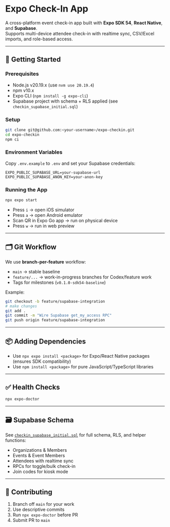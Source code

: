 # Expo Check-In App

A cross-platform event check-in app built with **Expo SDK 54**, **React Native**, and **Supabase**.  
Supports multi-device attendee check-in with realtime sync, CSV/Excel imports, and role-based access.

---

## 🚀 Getting Started

### Prerequisites
- Node.js v20.19.x (use `nvm use 20.19.4`)
- npm v10.x
- Expo CLI (`npm install -g expo-cli`)
- Supabase project with schema + RLS applied (see `checkin_supabase_initial.sql`)

### Setup
```bash
git clone git@github.com:<your-username>/expo-checkin.git
cd expo-checkin
npm ci
```

### Environment Variables
Copy `.env.example` to `.env` and set your Supabase credentials:

```
EXPO_PUBLIC_SUPABASE_URL=your-supabase-url
EXPO_PUBLIC_SUPABASE_ANON_KEY=your-anon-key
```

### Running the App
```bash
npx expo start
```

- Press `i` → open iOS simulator
- Press `a` → open Android emulator
- Scan QR in Expo Go app → run on physical device
- Press `w` → run in web preview

---

## 🗂️ Git Workflow

We use **branch-per-feature** workflow:
- `main` → stable baseline
- `feature/...` → work-in-progress branches for Codex/feature work
- Tags for milestones (`v0.1.0-sdk54-baseline`)

Example:
```bash
git checkout -b feature/supabase-integration
# make changes
git add .
git commit -m "Wire Supabase get_my_access RPC"
git push origin feature/supabase-integration
```

---

## 📦 Adding Dependencies
- Use `npx expo install <package>` for Expo/React Native packages (ensures SDK compatibility)
- Use `npm install <package>` for pure JavaScript/TypeScript libraries

---

## ✅ Health Checks
```bash
npx expo-doctor
```

---

## 🗃️ Supabase Schema
See [`checkin_supabase_initial.sql`](./checkin_supabase_initial.sql) for full schema, RLS, and helper functions:
- Organizations & Members
- Events & Event Members
- Attendees with realtime sync
- RPCs for toggle/bulk check-in
- Join codes for kiosk mode

---

## 👥 Contributing
1. Branch off `main` for your work
2. Use descriptive commits
3. Run `npx expo-doctor` before PR
4. Submit PR to `main`
